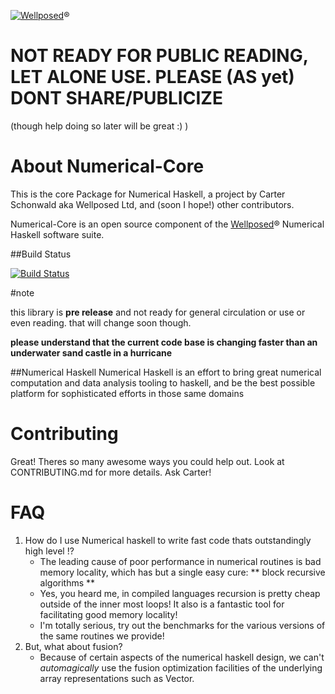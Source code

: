 [![Wellposed](http://www.wellposed.com/mini.png)](http://www.wellposed.com)® 

# NOT READY FOR PUBLIC READING, LET ALONE USE. PLEASE (AS yet) DONT SHARE/PUBLICIZE
(though help doing so later will be great :) ) 

# About  Numerical-Core
This is the core Package for Numerical Haskell, a project by Carter Schonwald aka
Wellposed Ltd, and (soon I hope!) other contributors.

Numerical-Core is an open source component of the [Wellposed](http://www.wellposed.com)® Numerical Haskell software suite. 

##Build Status

[![Build Status](https://secure.travis-ci.org/wellposed/numerical-core.png?branch=master)](http://travis-ci.org/wellposed/numerical-core)


#note 

this library is **pre release** and not ready for general circulation or use or even reading.
that will change soon though.

**please understand that the current code base is changing faster than an underwater sand castle in a hurricane**



##Numerical Haskell
Numerical Haskell is an effort to bring great numerical computation and data analysis
tooling to haskell, and be the best possible platform for sophisticated efforts in those same domains



# Contributing 
Great! Theres so many awesome ways you could help out. Look at CONTRIBUTING.md for more details.
Ask Carter!


# FAQ
1. How do I use Numerical haskell to write fast code thats outstandingly high level !?
    * The leading cause of poor performance in numerical routines is bad memory locality,
    which has but a single easy cure: ** block recursive algorithms **
    * Yes, you heard me, in compiled languages recursion is pretty cheap outside of the inner
    most loops! It also is a fantastic tool for facilitating good memory locality!
    * I'm totally serious, try out the benchmarks for the various versions of the same routines we
    provide!
2. But, what about fusion?   
    * Because of certain aspects of the numerical haskell design, we can't *automagically* use
    the fusion optimization facilities of the underlying array representations such as Vector.
    










